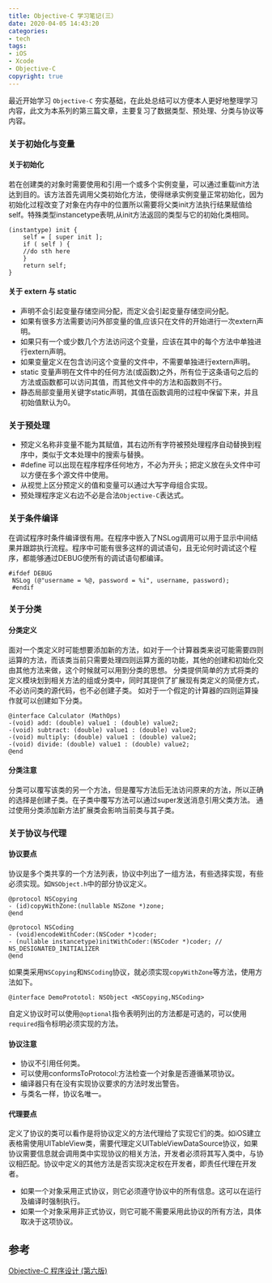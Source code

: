 ```yaml
---
title: Objective-C 学习笔记(三）
date: 2020-04-05 14:43:20
categories: 
- tech
tags: 
- iOS
- Xcode
- Objective-C
copyright: true
---
```



最近开始学习 `Objective-C` 夯实基础，在此处总结可以方便本人更好地整理学习内容，此文为本系列的第三篇文章，主要复习了数据类型、预处理、分类与协议等内容。

<!--more-->

### 关于初始化与变量
#### 关于初始化
若在创建类的对象时需要使用和引用一个或多个实例变量，可以通过重载init方法达到目的。该方法首先调用父类初始化方法，使得继承实例变量正常初始化，因为初始化过程改变了对象在内存中的位置所以需要将父类init方法执行结果赋值给self。特殊类型instancetype表明,从init方法返回的类型与它的初始化类相同。
```objc 
(instantype) init {
    self = [ super init ];
    if ( self ) {
    //do sth here
    } 
    return self;
}
```
#### 关于 extern 与 static
- 声明不会引起变量存储空间分配，而定义会引起变量存储空间分配。
- 如果有很多方法需要访问外部变量的值,应该只在文件的开始进行一次extern声明。
- 如果只有一个或少数几个方法访问这个变量，应该在其中的每个方法中单独进行extern声明。
- 如果变量定义在包含访问这个变量的文件中，不需要单独进行extern声明。
- static 变量声明在文件中的任何方法(或函数)之外，所有位于这条语句之后的方法或函数都可以访问其值，而其他文件中的方法和函数则不行。
- 静态局部变量用关键字static声明，其值在函数调用的过程中保留下来，并且初始值默认为0。

### 关于预处理
- 预定义名称非变量不能为其赋值，其右边所有字符被预处理程序自动替换到程序中，类似于文本处理中的搜索与替换。
- \#define 可以出现在程序程序任何地方，不必为开头；把定义放在头文件中可以方便在多个源文件中使用。
- 从视觉上区分预定义的值和变量可以通过大写字母组合实现。
- 预处理程序定义右边不必是合法`Objective-C`表达式。
### 关于条件编译
在调试程序时条件编译很有用。在程序中嵌入了NSLog调用可以用于显示中间结果并跟踪执行流程。程序中可能有很多这样的调试语句，且无论何时调试这个程序，都能够通过DEBUG使所有的调试语句都编译。

```objc 
#ifdef DEBUG
 NSLog (@"username = %@, password = %i", username, password);
 #endif
```

### 关于分类
#### 分类定义
面对一个类定义时可能想要添加新的方法，如对于一个计算器类来说可能需要四则运算的方法，而该类当前只需要处理四则运算方面的功能，其他的创建和初始化交由其他方法来做，这个时候就可以用到分类的思想。
分类提供简单的方式将类的定义模块划到相关方法的组或分类中，同时其提供了扩展现有类定义的简便方式，不必访问类的源代码，也不必创建子类。
如对于一个假定的计算器的四则运算操作就可以创建如下分类。
```objc 
@interface Calculator (MathOps)
-(void) add: (double) value1 : (double) value2;
-(void) subtract: (double) value1 : (double) value2;
-(void) multiply: (double) value1 : (double) value2;
-(void) divide: (double) value1 : (double) value2;
@end
```
#### 分类注意
分类可以覆写该类的另一个方法，但是覆写方法后无法访问原来的方法，所以正确的选择是创建子类。在子类中覆写方法可以通过super发送消息引用父类方法。
通过使用分类添加新方法扩展类会影响当前类与其子类。
### 关于协议与代理
#### 协议要点
协议是多个类共享的一个方法列表，协议中列出了一组方法，有些选择实现，有些必须实现。如`NSObject.h`中的部分协议定义。
```objc 
@protocol NSCopying
- (id)copyWithZone:(nullable NSZone *)zone;
@end

@protocol NSCoding
- (void)encodeWithCoder:(NSCoder *)coder;
- (nullable instancetype)initWithCoder:(NSCoder *)coder; // NS_DESIGNATED_INITIALIZER
@end
```
如果类采用`NSCopying`和`NSCoding`协议，就必须实现`copyWithZone`等方法，使用方法如下。
```objc 
@interface DemoPrototol: NSObject <NSCopying,NSCoding>
```
自定义协议时可以使用`@optional`指令表明列出的方法都是可选的，可以使用`required`指令标明必须实现的方法。
#### 协议注意
- 协议不引用任何类。
- 可以使用conformsToProtocol:方法检查一个对象是否遵循某项协议。
- 编译器只有在没有实现协议要求的方法时发出警告。
- 与类名一样，协议名唯一。

#### 代理要点

定义了协议的类可以看作是将协议定义的方法代理给了实现它们的类。如iOS建立表格需使用UITableView类，需要代理定义UITableViewDataSource协议，如果协议需要信息就会调用类中实现协议的相关方法，开发者必须将其写入类中，与协议相匹配。协议中定义的其他方法是否实现决定权在开发者，即责任代理在开发者。
- 如果一个对象采用正式协议，则它必须遵守协议中的所有信息。这可以在运行及编译时强制执行。
- 如果一个对象采用非正式协议，则它可能不需要采用此协议的所有方法，具体取决于这项协议。

## 参考
[Objective-C 程序设计 (第六版)]()
